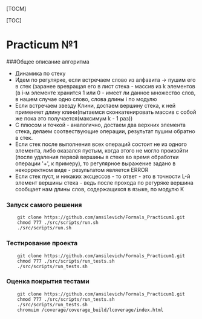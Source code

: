 
[TOCM]

[TOC]

# Practicum №1 

###Общее описание алгоритма

- Динамика по стеку
- Идем по регулярке, если встречаем слово из алфавита -> пушим его в стек (заранее вревращая его в лист стека - массив из k элементов (в i-м элементе хранится 1 или 0 - имеет ли данное множество слов, в нашем случае одно слово, слова длины i по модулю 
- Если встречаем звезду Клини, достаем вершину стека, к ней применяет длину клини(пытаемся сконкатенировать массив с собой же пока это получается(максимум k - 1 раз))
- С плюсом и точкой - аналогично, достаем два верхних элемента стека,  делаем соотвествующие операции, результат пушим обратно в стек.
- Если стек после выполнения всех операций состоит не из одного элемента, либо оказался пустым, когда этого не могло произойти (после удаления первой вершины в стеке во время обработки операции '+', к примеру), то регулярное выражение задано в некорректном виде - результатом является  ERROR
- Если стек пуст, и никаких эксцессов - то ответ - это в точности L-й элемент вершины стека - ведь после прохода по регуряке вершина сообщает нам длины слов, содержащихся в языке, по модулю  K


### Запуск самого решения
		git clone https://github.com/amsilevich/Formals_Practicum1.git
		chmod 777 ./src/scripts/run.sh
		./src/scripts/run.sh

### Тестирование проекта
		git clone https://github.com/amsilevich/Formals_Practicum1.git
		chmod 777 ./src/scripts/run_tests.sh
		./src/scripts/run_tests.sh
### Оценка покрытия тестами
		git clone https://github.com/amsilevich/Formals_Practicum1.git
		chmod 777 ./src/scripts/run_tests.sh
		./src/scripts/run_tests.sh
		chromuim /coverage/coverage_build/lcoverage/index.html
